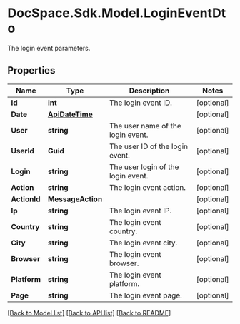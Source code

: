 # DocSpace.Sdk.Model.LoginEventDto
The login event parameters.

## Properties

Name | Type | Description | Notes
------------ | ------------- | ------------- | -------------
**Id** | **int** | The login event ID. | [optional] 
**Date** | [**ApiDateTime**](ApiDateTime.md) |  | [optional] 
**User** | **string** | The user name of the login event. | [optional] 
**UserId** | **Guid** | The user ID of the login event. | [optional] 
**Login** | **string** | The user login of the login event. | [optional] 
**Action** | **string** | The login event action. | [optional] 
**ActionId** | **MessageAction** |  | [optional] 
**Ip** | **string** | The login event IP. | [optional] 
**Country** | **string** | The login event country. | [optional] 
**City** | **string** | The login event city. | [optional] 
**Browser** | **string** | The login event browser. | [optional] 
**Platform** | **string** | The login event platform. | [optional] 
**Page** | **string** | The login event page. | [optional] 

[[Back to Model list]](../README.md#documentation-for-models) [[Back to API list]](../README.md#documentation-for-api-endpoints) [[Back to README]](../README.md)

